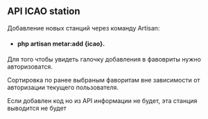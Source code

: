 
## API ICAO station

Добавление новых станций через команду Artisan:
    
- #### php artisan metar:add {icao}.

Для того чтобы увидеть галочку добавления в фавовриты нужно авторизоватся.

Сортировка по ранее выбраным фаворитам вне зависимости от авторизации текущего пользователя.

Если добавлен код но из API информации не будет, эта станция выводится не будет
